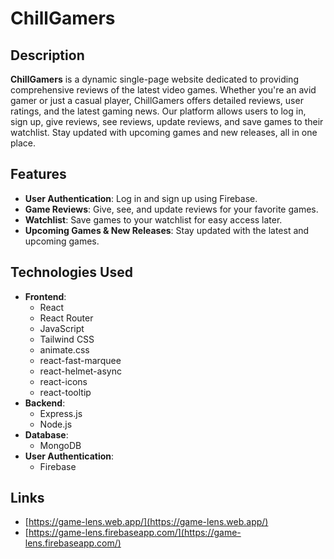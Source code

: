 # ChillGamers

## Description
**ChillGamers** is a dynamic single-page website dedicated to providing comprehensive reviews of the latest video games. Whether you're an avid gamer or just a casual player, ChillGamers offers detailed reviews, user ratings, and the latest gaming news. Our platform allows users to log in, sign up, give reviews, see reviews, update reviews, and save games to their watchlist. Stay updated with upcoming games and new releases, all in one place.

## Features
- **User Authentication**: Log in and sign up using Firebase.
- **Game Reviews**: Give, see, and update reviews for your favorite games.
- **Watchlist**: Save games to your watchlist for easy access later.
- **Upcoming Games & New Releases**: Stay updated with the latest and upcoming games.

## Technologies Used
- **Frontend**: 
  - React
  - React Router
  - JavaScript
  - Tailwind CSS
  - animate.css
  - react-fast-marquee
  - react-helmet-async
  - react-icons
  - react-tooltip
- **Backend**: 
  - Express.js
  - Node.js
- **Database**: 
  - MongoDB
- **User Authentication**:
  - Firebase

## Links
- [https://game-lens.web.app/](https://game-lens.web.app/)
- [https://game-lens.firebaseapp.com/](https://game-lens.firebaseapp.com/)